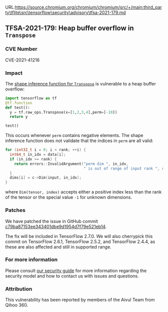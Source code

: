 URL:https://source.chromium.org/chromium/chromium/src/+/main:third_party\tflite\src\tensorflow\security\advisory\tfsa-2021-179.md
## TFSA-2021-179: Heap buffer overflow in `Transpose`

### CVE Number
CVE-2021-41216

### Impact
The [shape inference function for `Transpose`](https://github.com/tensorflow/tensorflow/blob/8d72537c6abf5a44103b57b9c2e22c14f5f49698/tensorflow/core/ops/array_ops.cc#L121-L185) is vulnerable to a heap buffer overflow:

```python
import tensorflow as tf
@tf.function
def test():
  y = tf.raw_ops.Transpose(x=[1,2,3,4],perm=[-10])
  return y

test()
```

This occurs whenever `perm` contains negative elements. The shape inference function does not validate that the indices in `perm` are all valid:

```cc
for (int32_t i = 0; i < rank; ++i) {
  int64_t in_idx = data[i];
  if (in_idx >= rank) {
    return errors::InvalidArgument("perm dim ", in_idx,
                                   " is out of range of input rank ", rank);
  }
  dims[i] = c->Dim(input, in_idx);
}
```

where `Dim(tensor, index)` accepts either a positive index less than the rank of the tensor or the special value `-1` for unknown dimensions.

### Patches
We have patched the issue in GitHub commit [c79ba87153ee343401dbe9d1954d7f79e521eb14](https://github.com/tensorflow/tensorflow/commit/c79ba87153ee343401dbe9d1954d7f79e521eb14).

The fix will be included in TensorFlow 2.7.0. We will also cherrypick this commit on TensorFlow 2.6.1, TensorFlow 2.5.2, and TensorFlow 2.4.4, as these are also affected and still in supported range.

### For more information
Please consult [our security guide](https://github.com/tensorflow/tensorflow/blob/master/SECURITY.md) for more information regarding the security model and how to contact us with issues and questions.

### Attribution
This vulnerability has been reported by members of the Aivul Team from Qihoo 360.
